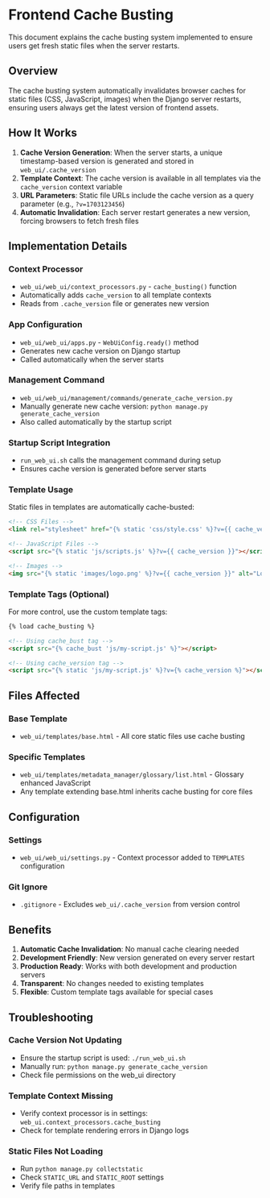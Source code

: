 # Frontend Cache Busting

This document explains the cache busting system implemented to ensure users get fresh static files when the server restarts.

## Overview

The cache busting system automatically invalidates browser caches for static files (CSS, JavaScript, images) when the Django server restarts, ensuring users always get the latest version of frontend assets.

## How It Works

1. **Cache Version Generation**: When the server starts, a unique timestamp-based version is generated and stored in `web_ui/.cache_version`
2. **Template Context**: The cache version is available in all templates via the `cache_version` context variable
3. **URL Parameters**: Static file URLs include the cache version as a query parameter (e.g., `?v=1703123456`)
4. **Automatic Invalidation**: Each server restart generates a new version, forcing browsers to fetch fresh files

## Implementation Details

### Context Processor
- `web_ui/web_ui/context_processors.py` - `cache_busting()` function
- Automatically adds `cache_version` to all template contexts
- Reads from `.cache_version` file or generates new version

### App Configuration
- `web_ui/web_ui/apps.py` - `WebUiConfig.ready()` method
- Generates new cache version on Django startup
- Called automatically when the server starts

### Management Command
- `web_ui/web_ui/management/commands/generate_cache_version.py`
- Manually generate new cache version: `python manage.py generate_cache_version`
- Also called automatically by the startup script

### Startup Script Integration
- `run_web_ui.sh` calls the management command during setup
- Ensures cache version is generated before server starts

### Template Usage
Static files in templates are automatically cache-busted:

```html
<!-- CSS Files -->
<link rel="stylesheet" href="{% static 'css/style.css' %}?v={{ cache_version }}">

<!-- JavaScript Files -->
<script src="{% static 'js/scripts.js' %}?v={{ cache_version }}"></script>

<!-- Images -->
<img src="{% static 'images/logo.png' %}?v={{ cache_version }}" alt="Logo">
```

### Template Tags (Optional)
For more control, use the custom template tags:

```html
{% load cache_busting %}

<!-- Using cache_bust tag -->
<script src="{% cache_bust 'js/my-script.js' %}"></script>

<!-- Using cache_version tag -->
<script src="{% static 'js/my-script.js' %}?v={% cache_version %}"></script>
```

## Files Affected

### Base Template
- `web_ui/templates/base.html` - All core static files use cache busting

### Specific Templates
- `web_ui/templates/metadata_manager/glossary/list.html` - Glossary enhanced JavaScript
- Any template extending base.html inherits cache busting for core files

## Configuration

### Settings
- `web_ui/web_ui/settings.py` - Context processor added to `TEMPLATES` configuration

### Git Ignore
- `.gitignore` - Excludes `web_ui/.cache_version` from version control

## Benefits

1. **Automatic Cache Invalidation**: No manual cache clearing needed
2. **Development Friendly**: New version generated on every server restart
3. **Production Ready**: Works with both development and production servers
4. **Transparent**: No changes needed to existing templates
5. **Flexible**: Custom template tags available for special cases

## Troubleshooting

### Cache Version Not Updating
- Ensure the startup script is used: `./run_web_ui.sh`
- Manually run: `python manage.py generate_cache_version`
- Check file permissions on the web_ui directory

### Template Context Missing
- Verify context processor is in settings: `web_ui.context_processors.cache_busting`
- Check for template rendering errors in Django logs

### Static Files Not Loading
- Run `python manage.py collectstatic`
- Check `STATIC_URL` and `STATIC_ROOT` settings
- Verify file paths in templates 